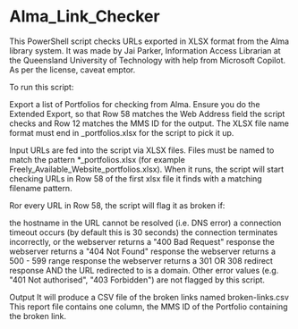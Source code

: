 # Alma_Link_Checker

This PowerShell script checks URLs exported in XLSX format from the Alma library system. It was made by Jai Parker, Information Access Librarian at the Queensland University of Technology with help from Microsoft Copilot. As per the license, caveat emptor.

To run this script:

Export a list of Portfolios for checking from Alma. Ensure you do the Extended Export, so that Row 58 matches the Web Address field the script checks and Row 12 matches the MMS ID for the output.  The XLSX file name format must end in _portfolios.xlsx for the script to pick it up.

Input
URLs are fed into the script via XLSX files. Files must be named to match the pattern *_portfolios.xlsx (for example Freely_Available_Website_portfolios.xlsx). When it runs, the script will start checking URLs in Row 58 of the first xlsx file it finds with a matching filename pattern.

Ror every URL in Row 58, the script will flag it as broken if:

the hostname in the URL cannot be resolved (i.e. DNS error)
a connection timeout occurs (by default this is 30 seconds)
the connection terminates incorrectly, or
the webserver returns a "400 Bad Request" response
the webserver returns a "404 Not Found" response
the webserver returns a 500 - 599 range response
the webserver returns a 301 OR 308 redirect response AND the URL redirected to is a domain.
Other error values (e.g. "401 Not authorised", "403 Forbidden") are not flagged by this script.

Output
It will produce a CSV file of the broken links named broken-links.csv
This report file contains one column, the MMS ID of the Portfolio containing the broken link.
